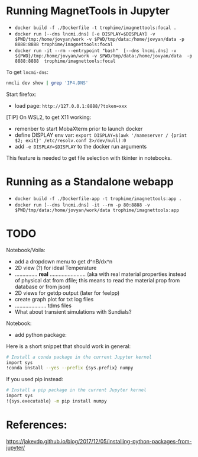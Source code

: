 # Running MagnetTools in Jupyter

* `docker build -f ./Dockerfile -t trophime/imagnettools:focal .`
* `docker run [--dns lncmi.dns] [-e DISPLAY=$DISPLAY] -v $PWD/tmp:/home/jovyan/work -v $PWD/tmp/data:/home/jovyan/data -p 8888:8888 trophime/imagnettools:focal`
* `docker run -it --rm --entrypoint "bash"  [--dns lncmi.dns] -v ${PWD}/tmp:/home/jovyan/work -v $PWD/tmp/data:/home/jovyan/data  -p 8888:8888  trophime/imagnettools:focal`

To get `lncmi-dns`:

```bash
nmcli dev show | grep 'IP4.DNS'
```

Start firefox:

* load page: `http://127.0.0.1:8888/?token=xxx`

[TIP]
On WSL2, to get X11 working:

* remenber to start MobaXterm prior to launch docker
* define DISPLAY env var: `export DISPLAY=$(awk '/nameserver / {print $2; exit}' /etc/resolv.conf 2>/dev/null):0`
* add `-e DISPLAY=$DISPLAY` to the docker run arguments

This feature is needed to get file selection with tkinter in notebooks.

# Running as a Standalone webapp

* `docker build -f ./Dockerfile-app -t trophime/imagnettools:app .`
* `docker run [--dns lncmi.dns] -it --rm -p 80:8888 -v $PWD/tmp/data:/home/jovyan/work/data trophime/imagnettools:app`

# TODO


Notebook/Voila:
* add a dropdown menu to get d^nB/dx^n
* 2D view (?) for ideal Temperature
* ............... **real** ........................ (aka with real material properties instead of physical dat from dfile; this means to read the material prop from database or from json)
* 2D views for getdp output (later for feelpp)
* create graph plot for txt log files
* ..................... tdms files
* What about transient simulations with Sundials?

Notebook:
* add python package:

Here is a short snippet that should work in general:

```bash
# Install a conda package in the current Jupyter kernel
import sys
!conda install --yes --prefix {sys.prefix} numpy
```

If you used pip instead:

```bash
# Install a pip package in the current Jupyter kernel
import sys
!{sys.executable} -m pip install numpy
```

# References:

https://jakevdp.github.io/blog/2017/12/05/installing-python-packages-from-jupyter/

